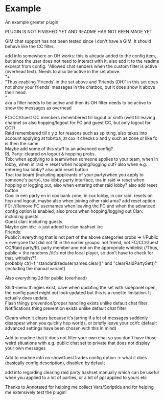 # Example
An example greeter plugin

PLUGIN IS NOT FINISHED YET AND README HAS NOT BEEN MADE YET

GIM chat support has not been tested since I don't have a GIM. It should behave like the CC filter.

add info somewhere on OH works: this is already added to the config item, but since the user does not need to interact with it, also add it to the readme  
excerpt from config: "Allowed chat senders when the custom filter is active (overhead text). Needs to also be active in the set above.<br>"+  
"Thus enabling 'Friends' in the set above and 'Friends (OH)' in this set does not show your friends' messages in the chatbox, but it does show it above their head.<br>"  
aka a filter needs to be active and then its OH filter needs to be active to show the messages as overhead

FC/CC/Guest CC members remembered till logout or smth (well till leaving channel so also hopping/logout for FC and guest CC, but only logout for CC?)  
Raid remembered till x y z for reasons such as splitting, also takes into account applying at tob/toa, at cox it checks x and y such as zone or like fc is then the same  
Maybe add some of this stuff to an advanced config?  
RL Party: cleared on logout & hopping probs.  
Tob: when applying to a team/when someone applies to your team, when in lobby, when in raid => reset when hopping/logging out? also when e.g. entering toa lobby? also add reset button  
Toa: toa board (including applicants of your party/when you apply to someone's party), toa lobby party interface, toa in raid => reset when hopping or logging out, also when entering other raid lobby? also add reset button  
Cox: in een party en in cox bank zone, in cox lobby, in cox raid. resets on hop and logout, maybe also when joining other raid area? add reset option  
FC: //Remove FC usernames when leaving the FC and when the advanced config option is enabled; also procs when hopping/logging out
Clan: including guests  
Guest clan: including guests  
Maybe gim idk: -> just added to clan hashset iirc  
Friends:  
Public?: everything that is not part of the above categories probs -> //Public = everyone that did not fit in the earlier groups: not friend, not FC/CC/Guest CC/Raid party/RL party member and not on the appropriate whitelist
//Thus, public = the randoms
//It's not the local player, so don't have to check for that.
whitelist??  
probably ctrl+f "standardizedusernames.clear()" and "clearRaidPartySet()" (including the manual variant)  

Also everything 2d for public (overhead)

Shift-menu thingies exist, cave when updating the set with sidepanel open, the config panel might not look updated but this is a runelite limitation. It actually does update.  
Flash thingy prevention/proper handling exists unlike default chat filter  
Notifications thing prevention exists unlike default chat filter  

Clears when it clears because it's jarring if a lot of messages suddenly disappear when you quickly hop worlds, or briefly leave your cc/fc (default advanced settings have been chosen with this in mind)

Add to readme that it does not filter your own chat so you don't have those weird situations with e.g. public chat set to private that does not display your own messages  

Add to readme info on showGuestTrades config option -> what it does (basically config description), disabled by default

add info regarding clearing raid party hashset manually which can be useful when you applied to a lot of parties, or a lot of ppl applied to yours etc

Thanks to Annotated for helping me collect Vars/ScriptIds and for helping me extensively test the plugin!

